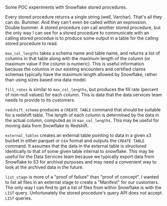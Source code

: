 Some POC experiments with Snowflake stored procedures.

Every stored procedure returns a single string (well, Varchar). That's all they can do.  Bummer. And they can't even be called within an expression.  Double bummer.  A stored procedure *can* call another stored procedure, but the only way I can see for a stored procedure to communicate with an calling stored procedue is to produce some output in a table for the calling stored procedure to read.


`max_col_lengths` takes a schema name and table name, and returns a list of columns in that table along with the maximum length of the column (or maximum value if the column is numeric).   This is useful information because the columns in our existing encounters and certified claims schemas typically have the maximum length allowed by Snowflake, rather than using sizes based ona data model.

`fill_rates` is similar to `max_col_lengths`, but produces the fill rate (percent of non-null values) for each column.  This is data that the data services team needs to provide to its customers.

`redshift_schema` produces a `CREATE TABLE` command that should be suitable for a redshift table.  The length of each column is determined by the data in the actual column, computed as in `max_col_lengths`.  This may be useful for moving data from Snowflake to Redshift.

`external_tables` creates an external table pointing to data in a given s3 bucket in either parquet or csv format and outputs the `CREATE TABLE` command.  It assumes that the data in the external table is structured identically to that of some given table internal to snowflake.  This may be useful for the Data Services team because we typically export data from Snowflake to S3 for archival purposes and may need a convenient way to look at the archived data in the future.

`list_stage` is more of a "proof of failure" than "proof of concept".  I wanted to list all files in an external stage to create a "Manifest" for our customers.  The only way I can find to get a list of files from within Snowflake is with the `LIST` query.  Unfortunately the stored procedure's query API does not accept `LIST` queries.


